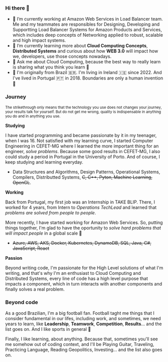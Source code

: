 ### Hi there 👋

* 🔭 I’m currently working at Amazon Web Services in Load Balancer team. Me and my teammates are responsibles for Designing, Developing and Supportting Load Balancer Systems for Amazon Products and Services, which includes deep concepts of Networking applied to robust, scalable and high impact systems.  
* 🌱 I’m currently learning more about **Cloud Computing Concepts**, **Distributed Systems** and curious about how **WEB 3.0** will impact how we, developers, use those concepts nowadays.
* 💬 Ask me about Cloud Computing, because the best way to really learn is sharing what you think you learn 🙂
* 📌 I'm originally from Brazil 🇧🇷. I'm living in Ireland 🇮🇪 since 2022. And I've lived in Portugal 🇵🇹 in 2018. Boundaries are only a human invention 🙂

### Journey

<sub>The strikethrough only means that the technology you use does not changes your journey, your results talk for yourself. But do not get me wrong, quality is indispensable in anything you do and in anything you use.</sub>

**Studying**

I have started programming and became passionate by it in my teenager, when I was 16. Not satisfied with my learning curve, I started Computer Engineering in CEFET-MG where I learned the more important thing for an engineer, *solve problems*. Because some good results in CEFET-MG, I also could study a period in Portugal in the University of Porto. And of course, I keep studying and learning everyday.

* Data Structures and Algorithms, Design Patterns, Operational Systems, Compilers, Distributted Systems, ~~C, C++, Pyton, Machine Learning, OpenGL~~.

**Working**

Back from Portugal, my first job was an Internship in TAKE BLIP. There, I worked for 4 years, from Intern to *Operations TechLead* and learned that *problems are solved from people to people*.

More recently, I have started working for Amazon Web Services. So, putting things together, I'm glad to have the oportunity to *solve hard problems that will impact people* in a global scale 🙂

* ~~Azure, AWS, AKS, Docker, Kubernetes, DynamoDB, SQL, Java, C#, JavaScript, React~~

**Passion**

Beyond writing code, I'm passionate for the High Level solutions of what I'm writing, and that's why I'm an enthusiast to Cloud Computing and Distributed Systems, every line of code has a high level purpose that impacts a component, which in turn interacts with another components and finally solves a real problem. 


### Beyond code

As a good Brazilian, I'm a big football fan. Football taght me things that I consider fundamental in our lifes, including work, and sometimes, we need years to learn, like **Leadership**, **Teamwork**, **Competition**, **Results**... and the list goes on. And I like sports in general 🙂

Finally, I like learning, about anything. Because that, sometimes you'll see me somehow out of coding context, and I'll be Playing Guitar, Traveling, Practicing Language, Reading Geopolitics, Investing... and the list also goes on.  
